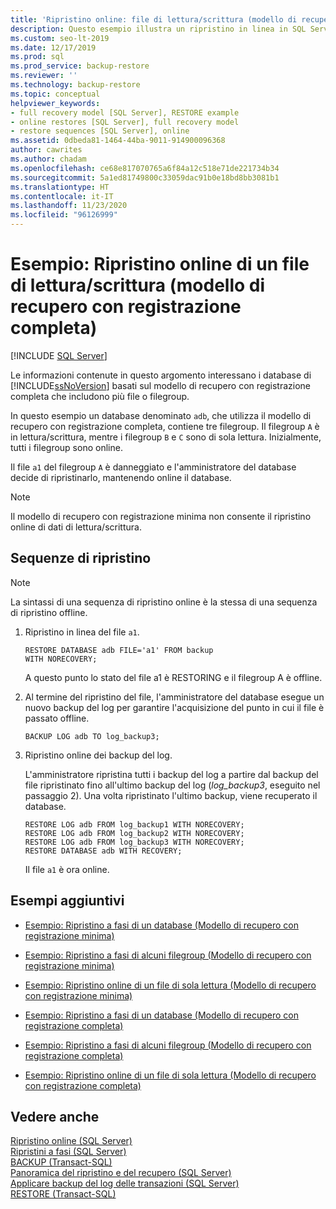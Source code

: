 ```yaml
---
title: 'Ripristino online: file di lettura/scrittura (modello di recupero con registrazione completa)'
description: Questo esempio illustra un ripristino in linea in SQL Server di un file di lettura/scrittura per un database usando il modello di recupero con registrazione completa con più filegroup.
ms.custom: seo-lt-2019
ms.date: 12/17/2019
ms.prod: sql
ms.prod_service: backup-restore
ms.reviewer: ''
ms.technology: backup-restore
ms.topic: conceptual
helpviewer_keywords:
- full recovery model [SQL Server], RESTORE example
- online restores [SQL Server], full recovery model
- restore sequences [SQL Server], online
ms.assetid: 0dbeda81-1464-44ba-9011-914900096368
author: cawrites
ms.author: chadam
ms.openlocfilehash: ce68e817070765a6f84a12c518e71de221734b34
ms.sourcegitcommit: 5a1ed81749800c33059dac91b0e18bd8bb3081b1
ms.translationtype: HT
ms.contentlocale: it-IT
ms.lasthandoff: 11/23/2020
ms.locfileid: "96126999"
---
```

# <a name="example-online-restore-of-a-read-write-file-full-recovery-model"></a>Esempio: Ripristino online di un file di lettura/scrittura (modello di recupero con registrazione completa)
 [!INCLUDE [SQL Server](../../includes/applies-to-version/sqlserver.md)]

  Le informazioni contenute in questo argomento interessano i database di [!INCLUDE[ssNoVersion](../../includes/ssnoversion-md.md)] basati sul modello di recupero con registrazione completa che includono più file o filegroup.  
  
 In questo esempio un database denominato `adb`, che utilizza il modello di recupero con registrazione completa, contiene tre filegroup. Il filegroup `A` è in lettura/scrittura, mentre i filegroup `B` e `C` sono di sola lettura. Inizialmente, tutti i filegroup sono online.  
  
 Il file `a1` del filegroup `A` è danneggiato e l'amministratore del database decide di ripristinarlo, mantenendo online il database.  
  
> [!NOTE]  
>  Il modello di recupero con registrazione minima non consente il ripristino online di dati di lettura/scrittura.  
  
## <a name="restore-sequences"></a>Sequenze di ripristino  
  
> [!NOTE]  
>  La sintassi di una sequenza di ripristino online è la stessa di una sequenza di ripristino offline.  
  
1.  Ripristino in linea del file `a1`.  
  
    ```  
    RESTORE DATABASE adb FILE='a1' FROM backup   
    WITH NORECOVERY;  
    ```  
  
     A questo punto lo stato del file a1 è RESTORING e il filegroup A è offline.  
  
2.  Al termine del ripristino del file, l'amministratore del database esegue un nuovo backup del log per garantire l'acquisizione del punto in cui il file è passato offline.  
  
    ```  
    BACKUP LOG adb TO log_backup3;   
    ```  
  
3.  Ripristino online dei backup del log.  
  
     L'amministratore ripristina tutti i backup del log a partire dal backup del file ripristinato fino all'ultimo backup del log (*log_backup3*, eseguito nel passaggio 2). Una volta ripristinato l'ultimo backup, viene recuperato il database.  
  
    ```  
    RESTORE LOG adb FROM log_backup1 WITH NORECOVERY;  
    RESTORE LOG adb FROM log_backup2 WITH NORECOVERY;  
    RESTORE LOG adb FROM log_backup3 WITH NORECOVERY;  
    RESTORE DATABASE adb WITH RECOVERY;  
    ```  
  
     Il file `a1` è ora online.  
  
## <a name="additional-examples"></a>Esempi aggiuntivi  
  
-   [Esempio: Ripristino a fasi di un database &#40;Modello di recupero con registrazione minima&#41;](../../relational-databases/backup-restore/example-piecemeal-restore-of-database-simple-recovery-model.md)  
  
-   [Esempio: Ripristino a fasi di alcuni filegroup &#40;Modello di recupero con registrazione minima&#41;](../../relational-databases/backup-restore/example-piecemeal-restore-of-only-some-filegroups-simple-recovery-model.md)  
  
-   [Esempio: Ripristino online di un file di sola lettura &#40;Modello di recupero con registrazione minima&#41;](../../relational-databases/backup-restore/example-online-restore-of-a-read-only-file-simple-recovery-model.md)  
  
-   [Esempio: Ripristino a fasi di un database &#40;Modello di recupero con registrazione completa&#41;](../../relational-databases/backup-restore/example-piecemeal-restore-of-database-full-recovery-model.md)  
  
-   [Esempio: Ripristino a fasi di alcuni filegroup &#40;Modello di recupero con registrazione completa&#41;](../../relational-databases/backup-restore/example-piecemeal-restore-of-only-some-filegroups-full-recovery-model.md)  
  
-   [Esempio: Ripristino online di un file di sola lettura &#40;Modello di recupero con registrazione completa&#41;](../../relational-databases/backup-restore/example-online-restore-of-a-read-only-file-full-recovery-model.md)  
  
## <a name="see-also"></a>Vedere anche  
 [Ripristino online &#40;SQL Server&#41;](../../relational-databases/backup-restore/online-restore-sql-server.md)   
 [Ripristini a fasi &#40;SQL Server&#41;](../../relational-databases/backup-restore/piecemeal-restores-sql-server.md)   
 [BACKUP &#40;Transact-SQL&#41;](../../t-sql/statements/backup-transact-sql.md)   
 [Panoramica del ripristino e del recupero &#40;SQL Server&#41;](../../relational-databases/backup-restore/restore-and-recovery-overview-sql-server.md)   
 [Applicare backup del log delle transazioni &#40;SQL Server&#41;](../../relational-databases/backup-restore/apply-transaction-log-backups-sql-server.md)   
 [RESTORE &#40;Transact-SQL&#41;](../../t-sql/statements/restore-statements-transact-sql.md)  
  
  
